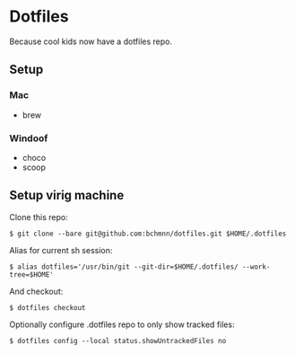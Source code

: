 # Dotfiles

Because cool kids now have a dotfiles repo.

## Setup
### Mac
* brew

### Windoof
* choco
* scoop

## Setup virig machine

Clone this repo:
```console
$ git clone --bare git@github.com:bchmnn/dotfiles.git $HOME/.dotfiles
```

Alias for current sh session:
```console
$ alias dotfiles='/usr/bin/git --git-dir=$HOME/.dotfiles/ --work-tree=$HOME'
```

And checkout:
```console
$ dotfiles checkout
```

Optionally configure .dotfiles repo to only show tracked files:
```console
$ dotfiles config --local status.showUntrackedFiles no
```
